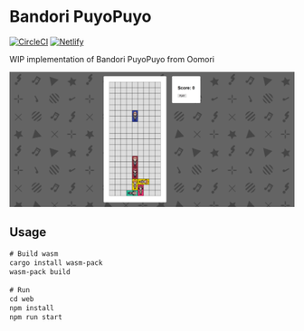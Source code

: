 # Bandori PuyoPuyo

[![CircleCI](https://img.shields.io/circleci/build/github/jasmaa/bandori-puyopuyo)](https://circleci.com/gh/jasmaa/bandori-puyopuyo)
[![Netlify](https://img.shields.io/netlify/f896763d-e11e-4272-85ef-c0cb38806ab2)](https://bandori-puyopuyo.netlify.app)

WIP implementation of Bandori PuyoPuyo from Oomori

![Game screenshot](/docs/screenshot.png)

## Usage

    # Build wasm
    cargo install wasm-pack
    wasm-pack build
    
    # Run
    cd web
    npm install
    npm run start
